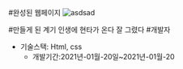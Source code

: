 #완성된 웹페이지
![asdsad](https://user-images.githubusercontent.com/73999410/105151698-9b3ae300-5b49-11eb-9fe3-9ed0004bacc6.png)

#만들게 된 계기
인생에 현타가 온다
잘 그렸다
#개발자
- 기술스택: Html, css
  - 개발기간:2021년-01월-20일~2021년-01월-20
